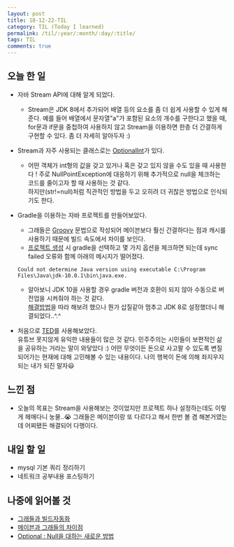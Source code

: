 ```yaml
---
layout: post
title: 18-12-22-TIL
category: TIL (Today I learned)
permalink: /til/:year/:month/:day/:title/
tags: TIL
comments: true
---
```


## 오늘 한 일
- 자바 Stream API에 대해 알게 되었다. 
  - Stream은 JDK 8에서 추가되어 배열 등의 요소를 좀 더 쉽게 사용할 수 있게 해준다.
  예를 들어 배열에서 문자열"a"가 포함된 요소의 개수를 구한다고 했을 때, 
  for문과 if문을 중첩하여 사용하지 않고 Stream을 이용하면 한층 더 간결하게 구현할 수 있다. 좀 더 자세히 알아두자 :)
  
- Stream과 자주 사용되는 클래스로는 [OptionalInt](https://docs.oracle.com/javase/8/docs/api/java/util/OptionalInt.html)가 있다.
  - 어떤 객체가 int형의 값을 갖고 있거나 혹은 갖고 있지 않을 수도 있을 때 사용한다 ! 
  주로 NullPointException에 대응하기 위해 추가적으로 null을 체크하는 코드를 줄이고자 할 때 사용하는 것 같다.  
  하지만(str!=null)처럼 직관적인 방법을 두고 오히려 더 귀찮은 방법으로 인식되기도 한다.
  
  
- Gradle을 이용하는 자바 프로젝트를 만들어보았다.
  - 그래들은 [Groovy](https://ko.wikipedia.org/wiki/%EA%B7%B8%EB%A3%A8%EB%B9%84_(%ED%94%84%EB%A1%9C%EA%B7%B8%EB%9E%98%EB%B0%8D_%EC%96%B8%EC%96%B4))
  문법으로 작성되어 메이븐보다 훨신 간결하다는 점과 캐시를 사용하기 때문에 빌드 속도에서 차이를 보인다.
  - [프로젝트 생성](http://alwayspr.tistory.com/18) 시 gradle을 선택하고 몇 가지 옵션을 체크하면 되는데 
  sync failed 오류와 함께 아래의 메시지가 떨어졌다.
  ```
  Could not determine Java version using executable C:\Program Files\Java\jdk-10.0.1\bin\java.exe.
  ```

  - 알아보니 JDK 10을 사용할 경우 gradle 버전과 호환이 되지 않아 수동으로 버전업을 시켜줘야 하는 것 같다.   
  [해결방법](https://iwillteachyoukotlin.com/2018/06/05/fix-gradle-4-4-4-7-jdk-10-intellij-idea-2018-1/)을 따라 해보려 했으나 
  뭔가 삽질같아 멈추고 JDK 8로 설정했더니 해결되었다..^.^


- 처음으로 [TED](https://www.ted.com/talks/michael_sandel_why_we_shouldn_t_trust_markets_with_our_civic_life?language=ko)를 사용해보았다.  
유튜브 못지않게 유익한 내용들이 많은 것 같다. 민주주의는 시민들이 보편적인 삶을 공유하는 거라는 말이 와닿았다 :) 
어떤 무엇이든 돈으로 사고팔 수 있도록 변질되어가는 현재에 대해 고민해볼 수 있는 내용이다. 
나의 행복이 돈에 의해 좌지우지되는 내가 되진 말자:smiley:


## 느낀 점
- 오늘의 목표는 Stream을 사용해보는 것이었지만 프로젝트 하나 설정하는데도 이렇게 헤매다니 눙물..:sob:
그래들은 메이븐이랑 또 다르다고 해서 한번 볼 겸 해본거였는데 어찌됐든 해결되어 다행이다. 


## 내일 할 일
- mysql 기본 쿼리 정리하기
- 네트워크 공부내용 포스팅하기

## 나중에 읽어볼 것
  - [그래들과 빌드자동화](https://medium.com/@goinhacker/%EC%9A%B4%EC%98%81-%EC%9E%90%EB%8F%99%ED%99%94-1-%EB%B9%8C%EB%93%9C-%EC%9E%90%EB%8F%99%ED%99%94-by-gradle-7630c0993d09)
  - [메이븐과 그래들의 차이점](https://bkim.tistory.com/13)
  - [Optional : Null을 대하는 새로운 방법](http://www.daleseo.com/java8-optional-after/)
